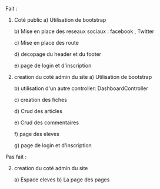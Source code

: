 Fait :

 1) Coté public
    a) Utilisation de bootstrap

    b) Mise en place des reseaux sociaux : facebook , Twitter

    c) Mise en place des route

    d) decopage du header et du footer

    e) page de login et d'inscription


 2) creation du coté admin du site
    a) Utilisation de bootstrap

    b) utilisation d'un autre controller: DashboardController

    c) creation des fiches

    d) Crud des articles

    e) Crud des commentaires

    f) page des eleves

    g) page de login et d'inscription



Pas fait :

 2) creation du coté admin du site

    a) Espace eleves
    b) La page des pages